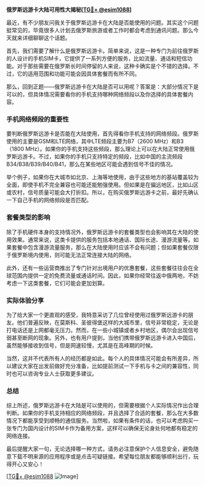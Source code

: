 **俄罗斯远游卡大陆可用性大揭秘[[TG💪+ @esim1088](https://t.me/s/esim1088)]**

最近，有不少朋友问我关于俄罗斯远游卡在大陆是否能使用的问题。其实这个问题挺常见的，毕竟很多人计划去俄罗斯旅游或者工作时都会考虑到通讯问题。那么今天就来详细聊聊这个话题。

首先，我们需要了解什么是俄罗斯远游卡。简单来说，这是一种专门为前往俄罗斯的人设计的手机SIM卡，它提供了一系列方便的服务，比如流量、通话和短信功能。对于那些需要在俄罗斯长时间停留的人来说，这种卡确实是个不错的选择。不过，它的适用范围和功能可能会因具体套餐而有所不同。

那么，回到正题——俄罗斯远游卡在大陆是否可以用呢？答案是：大部分情况下是可以的，但具体情况需要看你的手机支持哪种网络频段以及你选择的具体套餐内容。

### 手机网络频段的重要性

要判断俄罗斯远游卡是否能在大陆使用，首先得看你手机支持的网络频段。俄罗斯使用的主要是GSM和LTE网络，其中LTE频段主要为B7（2600 MHz）和B3（1800 MHz）。如果你的手机支持这些频段，那么理论上可以在大陆正常使用俄罗斯远游卡。不过，如果你的手机只支持特定的频段，比如中国的主流频段B34/B38/B39/B40/B41，那么在某些地区可能会遇到信号不佳的情况。

举个例子，如果你在大城市如北京、上海等地使用，由于这些地方的基站覆盖较为全面，即使手机不完全兼容也可能还能勉强使用。但如果是在偏远地区，比如山区或农村，信号质量可能会大打折扣。所以，在购买俄罗斯远游卡之前，最好先确认一下自己手机的网络频段是否匹配。

### 套餐类型的影响

除了手机硬件本身的支持情况外，俄罗斯远游卡的套餐类型也会影响其在大陆的使用效果。通常来说，这类卡提供的服务包括本地通话、国际长途、漫游流量等。如果套餐中包含漫游流量服务，那么在大陆使用时应该不会有问题；但如果套餐仅限于俄罗斯境内使用，则可能无法正常连接大陆的网络。

此外，还有一些运营商推出了专门针对出境用户的优惠套餐，这些套餐往往会在全球范围内提供一定的免费流量或通话时间。因此，如果你经常往返中俄两地，不妨考虑一下这类套餐，它们可能会更加划算。

### 实际体验分享

为了给大家一个更直观的感受，我特意采访了几位曾经使用过俄罗斯远游卡的朋友。他们普遍反映，在莫斯科、圣彼得堡这样的大城市里，信号非常稳定，无论是打电话还是上网都毫无压力。然而，在一些小城镇或者乡村地区，偶尔会出现信号弱甚至断网的现象。另外，也有用户提到，当他们携带俄罗斯远游卡进入中国后，虽然能够接收到信号，但是网速较慢，尤其是在高峰期的时候。

当然，这并不代表所有人的经历都是如此。每个人的具体情况可能会有所差异，所以建议大家在出发前做好充分准备，比如提前测试一下手机与卡之间的兼容性，同时也可以咨询专业人士获取更多建议。

### 总结

综上所述，俄罗斯远游卡在大陆是可以使用的，但需要根据个人实际情况作出合理判断。如果你的手机支持相应的网络频段，并且选择了合适的套餐，那么在大多数情况下都能享受到顺畅的通信服务。当然啦，如果有条件的话，也可以考虑购买一张专门为国内设计的SIM卡作为备用方案，这样可以确保无论身处何地都有稳定的网络连接。

最后提醒大家一句，无论选择哪一种方式，请务必注意保护个人信息安全，避免随意下载不明来源的应用程序或是点击可疑链接。希望每位朋友都能够顺利出行，玩得开心又安心！

[[TG💪+ @esim1088](https://t.me/s/esim1088) ![Image](https://i.postimg.cc/4NQfJmqS/Snipaste-2025-05-13-00-14-12.png)]